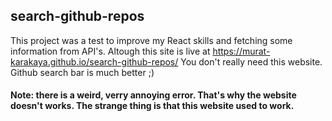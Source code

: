 ## search-github-repos
This project was a test to improve my React skills and fetching some information from API's. Altough this site is live at https://murat-karakaya.github.io/search-github-repos/ You don't really need this website. Github search bar is much better ;)

#### Note: there is a weird, verry annoying error. That's why the website doesn't works. The strange thing is that this website used to work.
